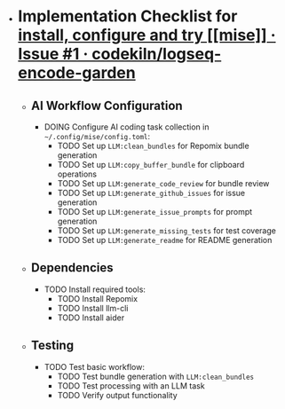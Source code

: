 - # Implementation Checklist for [install, configure and try [[mise]] · Issue #1 · codekiln/logseq-encode-garden](https://github.com/codekiln/logseq-encode-garden/issues/1) 
	- ## AI Workflow Configuration
		- DOING Configure AI coding task collection in `~/.config/mise/config.toml`:
			- TODO Set up `LLM:clean_bundles` for Repomix bundle generation
			- TODO Set up `LLM:copy_buffer_bundle` for clipboard operations
			- TODO Set up `LLM:generate_code_review` for bundle review
			- TODO Set up `LLM:generate_github_issues` for issue generation
			- TODO Set up `LLM:generate_issue_prompts` for prompt generation
			- TODO Set up `LLM:generate_missing_tests` for test coverage
			- TODO Set up `LLM:generate_readme` for README generation
	- ## Dependencies
		- TODO Install required tools:
			- TODO Install Repomix
			- TODO Install llm-cli
			- TODO Install aider
	- ## Testing
		- TODO Test basic workflow:
			- TODO Test bundle generation with `LLM:clean_bundles`
			- TODO Test processing with an LLM task
			- TODO Verify output functionality
